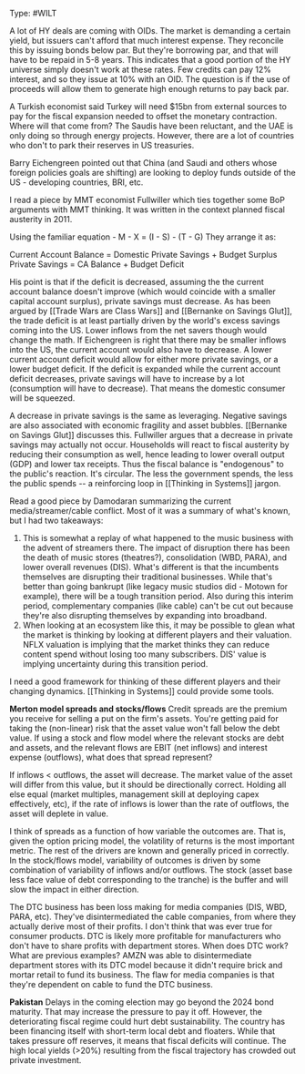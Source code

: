 Type: #WILT 

A lot of HY deals are coming with OIDs. The market is demanding a certain yield, but issuers can't afford that much interest expense.  They reconcile this by issuing bonds  below par. But they're borrowing par, and that will have to be repaid in 5-8 years. This indicates that a good portion of the HY universe simply doesn't work at these rates. Few credits can pay 12% interest, and so they issue at 10% with an OID. The question is if the use of proceeds will allow them to generate high enough returns to pay back par. 


A Turkish economist said Turkey will need $15bn from external sources to pay for the fiscal expansion needed to offset the monetary contraction. Where will that come from? The Saudis have been reluctant, and the UAE is only doing so through energy projects. However, there are a lot of countries who don't to park their reserves in US treasuries. 

Barry Eichengreen pointed out that China (and Saudi and others whose foreign policies goals are shifting) are looking to  deploy funds outside of the US - developing countries, BRI, etc.

I read a piece by MMT economist Fullwiller which ties together some BoP arguments with MMT thinking. It was written in the context planned fiscal austerity in 2011. 

Using the familiar equation - 
M - X = (I - S) - (T - G)
They arrange it as:

Current Account Balance = Domestic Private Savings + Budget Surplus
Private Savings = CA Balance + Budget Deficit

His point is that if the deficit is decreased, assuming the the current account balance doesn't improve (which would coincide with a smaller capital account surplus), private savings must decrease. As has been argued by [[Trade Wars are Class Wars]] and [[Bernanke on Savings Glut]], the trade deficit is at least partially driven by the world's excess savings coming into the US. Lower inflows from the net savers though would change the math. If Eichengreen is right that there may be smaller inflows into the US, the current account would also have to decrease. A lower current account deficit would allow for either more private savings, or a lower budget deficit. If the deficit is expanded while the current account deficit decreases, private savings will have to increase by a lot (consumption will have to decrease). That means the domestic consumer will be squeezed. 


A decrease in private savings is the same as leveraging. Negative savings are also associated with economic fragility and asset bubbles. [[Bernanke on Savings Glut]] discusses this. Fullwiller argues that a decrease in private savings may actually not occur. Households will react to fiscal austerity by reducing their consumption as well, hence leading to lower overall output (GDP) and lower tax receipts. Thus the fiscal balance is "endogenous" to the public's reaction. It's circular. The less the government spends, the less the public spends -- a reinforcing loop in [[Thinking in Systems]] jargon. 



Read a good piece by Damodaran summarizing the current media/streamer/cable conflict. Most of it was a summary of what's known, but I had two takeaways:
1) This is somewhat a replay of what happened to the music business with the advent of streamers there. The impact of disruption there has been the death of music stores (theatres?), consolidation (WBD, PARA), and lower overall revenues (DIS). What's different is that the incumbents themselves are disrupting their traditional businesses. While that's better than going bankrupt (like legacy music studios did - Motown for example), there will be a tough transition period. Also during this interim period, complementary companies (like cable) can't be cut out because they're also disrupting themselves by expanding into broadband.
2) When looking at an ecosystem like this, it may be possible to glean what the market is thinking by looking at different players and their valuation. NFLX valuation is implying that the market thinks they can reduce content spend without losing too many subscribers. DIS' value is implying uncertainty during this transition period.

I need a good framework for thinking of these different players and their changing dynamics. [[Thinking in Systems]] could provide some tools. 

**Merton model spreads and stocks/flows**
Credit spreads are the premium you receive for selling a put on the firm's assets. You're getting paid for taking the (non-linear) risk that the asset value won't fall below the debt value. If using a stock and flow model where the relevant stocks are debt and assets, and the relevant flows are EBIT (net inflows) and interest expense (outflows), what does that spread represent?

If inflows < outflows, the asset will decrease. The market value of the asset will differ from this value, but it should be directionally correct. Holding all else equal (market multiples, management skill at deploying capex effectively, etc), if the rate of inflows is lower than the rate of outflows, the asset will deplete in value. 

I think of spreads as a function of how variable the outcomes are. That is, given the option pricing model, the volatility of returns is the most important metric. The rest of the drivers are known and generally priced in correctly. In the stock/flows model, variability of outcomes is driven by some combination of variability of inflows and/or outflows. The stock (asset base less face value of debt corresponding to the tranche) is the buffer and will slow the impact in either direction. 

The DTC business has been loss making for media companies (DIS, WBD, PARA, etc). They've disintermediated the cable companies, from where they actually derive most of their profits. I don't think that was ever true for consumer products. DTC is likely more profitable for manufacturers who don't have to share profits with department stores. When does DTC work? What are previous examples? AMZN was able to disintermediate department stores with its DTC model because it didn't require brick and mortar retail to fund its business. The flaw for media companies is that they're dependent on cable to fund the DTC business. 


**Pakistan**
Delays in the coming election may go beyond the 2024 bond maturity. That may increase the pressure to pay it off. However, the deteriorating fiscal regime could hurt debt sustainability. The country has been financing itself with short-term local debt and floaters. While that takes pressure off reserves, it means that fiscal deficits will continue. The high local yields (>20%) resulting from the fiscal trajectory has crowded out private investment. 




